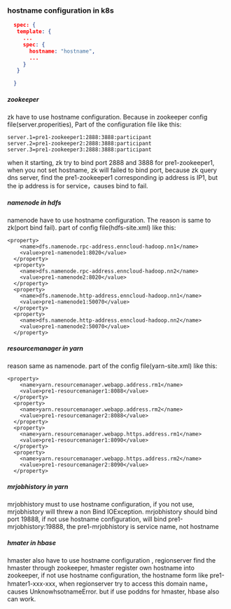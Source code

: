 ### hostname configuration in k8s
```json
  spec: {
   template: {
     ...
     spec: {
       hostname: "hostname",
       ...
     }
   }

  }
```
##### zookeeper
zk have to use hostname configuration. Because in zookeeper config file(server.properities), Part of the configuration file like this:
```
server.1=pre1-zookeeper1:2888:3888:participant
server.2=pre1-zookeeper2:2888:3888:participant
server.3=pre1-zookeeper3:2888:3888:participant

```
when it starting, zk try to bind port 2888 and 3888 for pre1-zookeeper1, when you not set hostname, zk will failed to bind port, because zk query dns server, find the pre1-zookeeper1 corresponding ip address is IP1, but the ip address is for service，causes bind to fail.

##### namenode in hdfs
namenode have to use hostname configuration. The reason is same to zk(port bind fail). part of config file(hdfs-site.xml) like this:
```
<property>
    <name>dfs.namenode.rpc-address.enncloud-hadoop.nn1</name>
    <value>pre1-namenode1:8020</value>
  </property>
  <property>
    <name>dfs.namenode.rpc-address.enncloud-hadoop.nn2</name>
    <value>pre1-namenode2:8020</value>
  </property>
  <property>
    <name>dfs.namenode.http-address.enncloud-hadoop.nn1</name>
    <value>pre1-namenode1:50070</value>
  </property>
  <property>
    <name>dfs.namenode.http-address.enncloud-hadoop.nn2</name>
    <value>pre1-namenode2:50070</value>
  </property>

```
##### resourcemanager in yarn
reason same as namenode. part of the config file(yarn-site.xml) like this:
```
<property>
    <name>yarn.resourcemanager.webapp.address.rm1</name>
    <value>pre1-resourcemanager1:8088</value>
  </property>
  <property>
    <name>yarn.resourcemanager.webapp.address.rm2</name>
    <value>pre1-resourcemanager2:8088</value>
  </property>
  <property>
    <name>yarn.resourcemanager.webapp.https.address.rm1</name>
    <value>pre1-resourcemanager1:8090</value>
  </property>
  <property>
    <name>yarn.resourcemanager.webapp.https.address.rm2</name>
    <value>pre1-resourcemanager2:8090</value>
  </property>

```

##### mrjobhistory in yarn
mrjobhistory must to use hostname configuration, if you not use, mrjobhistory will threw a non Bind IOException. mrjobhistory should bind port 19888, if not use hostname configuration, will bind pre1-mrjobhistory:19888, the pre1-mrjobhistory is service name, not hostname

##### hmater in hbase
hmaster also have to use hostname configuration , regionserver find the hmaster through zookeeper, hmaster register own hostname into zookeeper, if not use hostname configuration, the hostname form like pre1-hmater1-xxx-xxx, when regionserver try to access this domain name，causes UnknowhsotnameError. but if use poddns for hmaster, hbase also can work.
